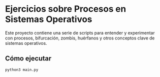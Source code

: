 # Ejercicios sobre Procesos en Sistemas Operativos

Este proyecto contiene una serie de scripts para entender y experimentar con procesos, bifurcación, zombis, huérfanos y otros conceptos clave de sistemas operativos.

## Cómo ejecutar

```bash
python3 main.py
